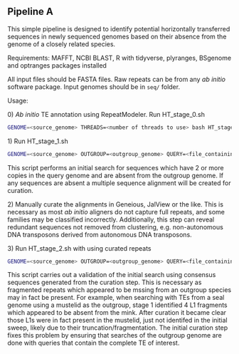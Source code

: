 ## Pipeline A

This simple pipeline is designed to identify potential horizontally transferred sequences in newly sequenced genomes based on their absence from the genome of a closely related species.

Requirements: MAFFT, NCBI BLAST, R with tidyverse, plyranges, BSgenome and optranges packages installed

All input files should be FASTA files. Raw repeats can be from any *ab initio* software package. Input genomes should be in `seq/` folder.

Usage:

0\) *Ab initio* TE annotation using RepeatModeler. Run HT_stage_0.sh

```bash
GENOME=<source_genome> THREADS=<number of threads to use> bash HT_stage_0.sh 
```

1\) Run HT_stage_1.sh

```bash
GENOME=<source_genome> OUTGROUP=<outgroup_genome> QUERY=<file_containing_raw_repeats> THREADS=<number of threads to use> bash HT_stage_1.sh
```

This script performs an initial search for sequences which have 2 or more copies in the query genome and are absent from the outgroup genome. If any sequences are absent a multiple sequence alignment will be created for curation.

2\) Manually curate the alignments in Geneious, JalView or the like. This is necessary as most *ab initio* aligners do not capture full repeats, and some families may be classified incorrectly. Additionally, this step can reveal redundant sequences not removed from clustering, e.g. non-autonomous DNA transposons derived from autonomous DNA transposons.

3\) Run HT_stage_2.sh with using curated repeats

```bash
GENOME=<source_genome> OUTGROUP=<outgroup_genome> QUERY=<file_containing_curated_repeats> THREADS=<number of threads to use> bash HT_stage_2.sh
```

This script carries out a validation of the initial search using consensus sequences generated from the curation step. This is necessary as fragmented repeats which appeared to be mssing from an outgroup species may in fact be present. For example, when searching with TEs from a seal genome using a mustelid as the outgroup, stage 1 identified 4 L1 fragments which appeared to be absent from the mink. After curation it became clear those L1s were in fact present in the mustelid, just not identifed in the initial sweep, likely due to their truncation/fragmentation. The initial curation step fixes this problem by ensuring that searches of the outgroup genome are done with queries that contain the complete TE of interest.
